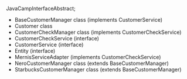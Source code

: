 

JavaCampInterfaceAbstract;

- BaseCustomerManager class (implements CustomerService)
- Customer class 
- CustomerCheckManager class (implements CustomerCheckService)
- CustomerCheckService (interface) 
- CustomerService (interface) 
- Entity (interface) 
- MernisServiceAdapter (implements CustomerCheckService)
- NeroCustomerManager class (extends BaseCustomerManager)
- StarbucksCustomerManager class (extends BaseCustomerManager)
